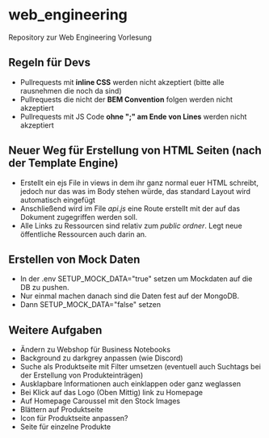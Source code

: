 # web_engineering
Repository zur Web Engineering Vorlesung

## Regeln für Devs
* Pullrequests mit **inline CSS** werden nicht akzeptiert (bitte alle rausnehmen die noch da sind)
* Pullrequests die nicht der **BEM Convention** folgen werden nicht akzeptiert
* Pullrequests mit JS Code **ohne ";" am Ende von Lines** werden nicht akzeptiert

## Neuer Weg für Erstellung von HTML Seiten (nach der Template Engine)
* Erstellt ein ejs File in views in dem ihr ganz normal euer HTML schreibt, jedoch nur das was im Body stehen würde, das standard Layout wird automatisch eingefügt
* Anschließend wird im File *api.js* eine Route erstellt mit der auf das Dokument zugegriffen werden soll. 
* Alle Links zu Ressourcen sind relativ zum *public ordner*. Legt neue öffentliche Ressourcen auch darin an.

## Erstellen von Mock Daten
* In der .env SETUP_MOCK_DATA="true" setzen um Mockdaten auf die DB zu pushen.
* Nur einmal machen danach sind die Daten fest auf der MongoDB.
* Dann SETUP_MOCK_DATA="false" setzen

## Weitere Aufgaben
* Ändern zu Webshop für Business Notebooks
* Background zu darkgrey anpassen (wie Discord)
* Suche als Produktseite mit Filter umsetzen (eventuell auch Suchtags bei der Erstellung von Produkteinträgen)
* Ausklapbare Informationen auch einklappen oder ganz  weglassen
* Bei Klick auf das Logo (Oben Mittig) link zu Homepage
* Auf Homepage Caroussel mit den Stock Images
* Blättern auf Produktseite
* Icon für Produktseite anpassen?
* Seite für einzelne Produkte